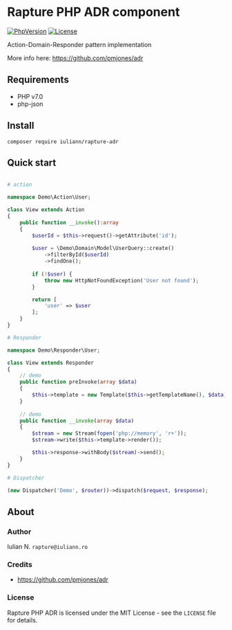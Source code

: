 # Rapture PHP ADR component

[![PhpVersion](https://img.shields.io/badge/php-7.0-orange.svg?style=flat-square)](#)
[![License](https://img.shields.io/badge/license-MIT-blue.svg?style=flat-square)](#)

Action-Domain-Responder pattern implementation

More info here: https://github.com/pmjones/adr

## Requirements

- PHP v7.0
- php-json

## Install

```
composer require iuliann/rapture-adr
```

## Quick start

```php

# action

namespace Demo\Action\User;

class View extends Action
{
    public function __invoke():array
    {
        $userId = $this->request()->getAttribute('id');
        
        $user = \Demo\Domain\Model\UserQuery::create()
            ->filterById($userId)
            ->findOne();
            
        if (!$user) {
            throw new HttpNotFoundException('User not found');
        }

        return [
            'user' => $user
        ];
    }
}

# Responder

namespace Demo\Responder\User;

class View extends Responder
{
    // demo
    public function preInvoke(array $data)
    {
        $this->template = new Template($this->getTemplateName(), $data);
    }
    
    // demo
    public function __invoke(array $data)
    {
        $stream = new Stream(fopen('php://memory', 'r+'));
        $stream->write($this->template->render());

        $this->response->withBody($stream)->send();
    }
}

# Dispatcher

(new Dispatcher('Demo', $router))->dispatch($request, $response);
```

## About

### Author

Iulian N. `rapture@iuliann.ro`

### Credits

- https://github.com/pmjones/adr

### License

Rapture PHP ADR is licensed under the MIT License - see the `LICENSE` file for details.
